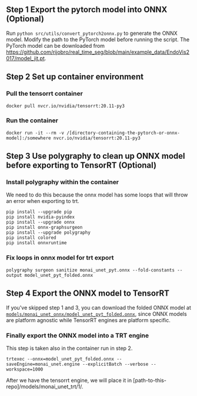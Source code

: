 ## Step 1 Export the pytorch model into ONNX (Optional)
Run  `python src/utils/convert_pytorch2onnx.py` to generate the ONNX model. Modify the path to the PyTorch model before running the script. The PyTorch model can be downloaded from https://github.com/rijobro/real_time_seg/blob/main/example_data/EndoVis2017/model_jit.pt.

## Step 2 Set up container environment
### Pull the tensorrt container
    docker pull nvcr.io/nvidia/tensorrt:20.11-py3
### Run the container
    docker run -it --rm -v /[directory-containing-the-pytorch-or-onnx-model]:/somewhere nvcr.io/nvidia/tensorrt:20.11-py3

## Step 3 Use polygraphy to clean up ONNX model before exporting to TensorRT (Optional)
### Install polygraphy within the container 
We need to do this because the onnx model has some loops that will throw an error when exporting to trt.

    pip install --upgrade pip
    pip install nvidia-pyindex 
    pip install --upgrade onnx 
    pip install onnx-graphsurgeon  
    pip install --upgrade polygraphy
    pip install colored 
    pip install onnxruntime
### Fix loops in onnx model for trt export 
    polygraphy surgeon sanitize monai_unet_pyt.onnx --fold-constants --output model_unet_pyt_folded.onnx

## Step 4 Export the ONNX model to TensorRT 

If you've skipped step 1 and 3, you can download the folded ONNX model at [`models/monai_unet_onnx/model_unet_pyt_folded.onnx`](models/monai_unet_onnx/model_unet_pyt_folded.onnx), since ONNX models are platform agnostic while TensorRT engines are platform specific.

### Finally export the ONNX model into a TRT engine
This step is taken also in the container run in step 2.

    trtexec --onnx=model_unet_pyt_folded.onnx --saveEngine=monai_unet.engine --explicitBatch --verbose --workspace=1000

After we have the tensorrt engine, we will place it in [path-to-this-repo]/models/monai_unet_trt/1/. 
